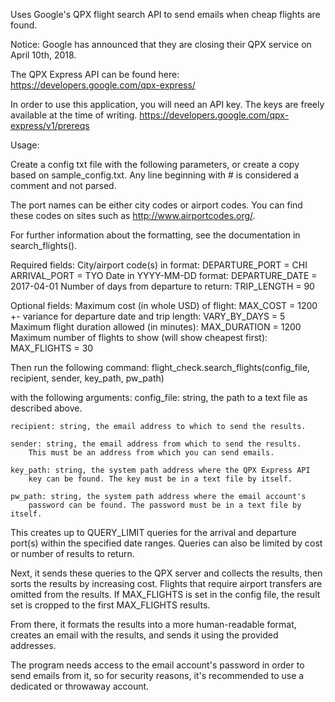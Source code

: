 Uses Google's QPX flight search API to send emails when cheap flights are found.

Notice: Google has announced that they are closing their QPX service on April 10th, 2018.

The QPX Express API can be found here:
https://developers.google.com/qpx-express/

In order to use this application, you will need an API key.
The keys are freely available at the time of writing.
https://developers.google.com/qpx-express/v1/prereqs

Usage:

Create a config txt file with the following parameters, or create a copy
based on sample_config.txt.
Any line beginning with # is considered a comment and not parsed.

The port names can be either city codes or airport codes.
You can find these codes on sites such as http://www.airportcodes.org/.

For further information about the formatting, see the documentation in search_flights().

 Required fields:
     City/airport code(s) in format:
DEPARTURE_PORT = CHI
ARRIVAL_PORT = TYO
     Date in YYYY-MM-DD format:
DEPARTURE_DATE = 2017-04-01
     Number of days from departure to return:
TRIP_LENGTH = 90

Optional fields:
     Maximum cost (in whole USD) of flight:
MAX_COST = 1200
     +- variance for departure date and trip length:
VARY_BY_DAYS = 5
     Maximum flight duration allowed (in minutes):
MAX_DURATION = 1200
     Maximum number of flights to show (will show cheapest first):
MAX_FLIGHTS = 30

Then run the following command:
flight_check.search_flights(config_file, recipient, sender, key_path, pw_path)

with the following arguments:
    config_file: string, the path to a text file as described above.

    recipient: string, the email address to which to send the results.

    sender: string, the email address from which to send the results.
        This must be an address from which you can send emails.

    key_path: string, the system path address where the QPX Express API
        key can be found. The key must be in a text file by itself.

    pw_path: string, the system path address where the email account's
        password can be found. The password must be in a text file by itself.

This creates up to QUERY_LIMIT queries for the arrival and departure port(s) within the specified date
ranges. Queries can also be limited by cost or number of results to return.

Next, it sends these queries to the QPX server and collects the results,
then sorts the results by increasing cost. Flights that require airport transfers
are omitted from the results. If MAX_FLIGHTS is set in the config file,
the result set is cropped to the first MAX_FLIGHTS results.

From there, it formats the results into a more human-readable format, creates an email
with the results, and sends it using the provided addresses.

The program needs access to the email account's password in order to send emails from it,
so for security reasons, it's recommended to use a dedicated or throwaway account.